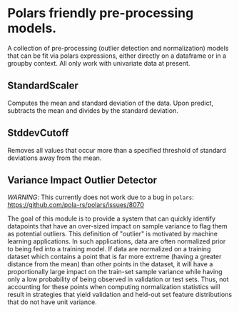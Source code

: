 # Polars friendly pre-processing models.

A collection of pre-processing (outlier detection and normalization) models that can be fit via polars
expressions, either directly on a dataframe or in a groupby context. All only work with univariate data at
present.

## StandardScaler

Computes the mean and standard deviation of the data. Upon predict, subtracts the mean and divides by the
standard deviation.

## StddevCutoff

Removes all values that occur more than a specified threshold of standard deviations away from the mean.

## Variance Impact Outlier Detector

*_WARNING_*: This currently does not work due to a bug in `polars`: https://github.com/pola-rs/polars/issues/8070

The goal of this module is to provide a system that can quickly identify datapoints that have an over-sized
impact on sample variance to flag them as potential outliers. This definition of "outlier" is motivated by
machine learning applications. In such applications, data are often normalized prior to being fed into a
training model. If data are normalized on a training dataset which contains a point that is far more extreme
(having a greater distance from the mean) than other points in the dataset, it will have a proportionally
large impact on the train-set sample variance while having only a low probability of being observed in
validation or test sets. Thus, not accounting for these points when computing normalization statistics will
result in strategies that yield validation and held-out set feature distributions that do not have unit
variance.
